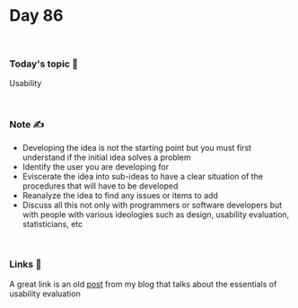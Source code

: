 # Day 86

&nbsp;

### Today's topic 🎯
Usability


&nbsp;

### Note ✍️
- Developing the idea is not the starting point but you must first understand if the initial idea solves a problem
- Identify the user you are developing for
- Eviscerate the idea into sub-ideas to have a clear situation of the procedures that will have to be developed
- Reanalyze the idea to find any issues or items to add
- Discuss all this not only with programmers or software developers but with people with various ideologies such as design, usability evaluation, statisticians, etc

&nbsp;

### Links 🚀
A great link is an old [post](https://simonemargio.im/blog/usability/) from my blog that talks about the essentials of usability evaluation
